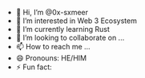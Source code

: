 - 👋 Hi, I’m @0x-sxmeer
- 👀 I’m interested in Web 3 Ecosystem
- 🌱 I’m currently learning Rust 
- 💞️ I’m looking to collaborate on ...
- 📫 How to reach me ...
- 😄 Pronouns: HE/HIM
- ⚡ Fun fact: 

<!---
0x-sxmeer/0x-sxmeer is a ✨ special ✨ repository because its `README.md` (this file) appears on your GitHub profile.
You can click the Preview link to take a look at your changes.
--->
